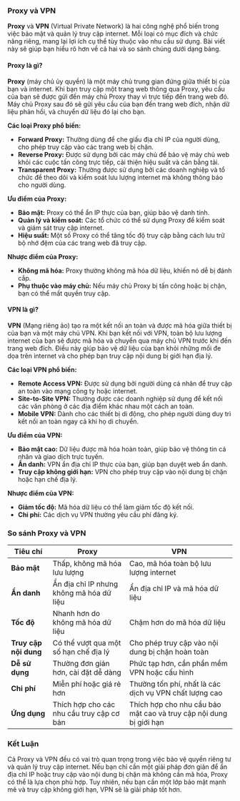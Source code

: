 ### Proxy và VPN

**Proxy** và **VPN** (Virtual Private Network) là hai công nghệ phổ biến trong việc bảo mật và quản lý truy cập internet. Mỗi loại có mục đích và chức năng riêng, mang lại lợi ích cụ thể tùy thuộc vào nhu cầu sử dụng. Bài viết này sẽ giúp bạn hiểu rõ hơn về cả hai và so sánh chúng dưới dạng bảng.

#### Proxy là gì?

**Proxy** (máy chủ ủy quyền) là một máy chủ trung gian đứng giữa thiết bị của bạn và internet. Khi bạn truy cập một trang web thông qua Proxy, yêu cầu của bạn sẽ được gửi đến máy chủ Proxy thay vì trực tiếp đến trang web đó. Máy chủ Proxy sau đó sẽ gửi yêu cầu của bạn đến trang web đích, nhận dữ liệu phản hồi, và chuyển dữ liệu đó lại cho bạn.

**Các loại Proxy phổ biến:**
- **Forward Proxy:** Thường dùng để che giấu địa chỉ IP của người dùng, cho phép truy cập vào các trang web bị chặn.
- **Reverse Proxy:** Được sử dụng bởi các máy chủ để bảo vệ máy chủ web khỏi các cuộc tấn công trực tiếp, cải thiện hiệu suất và cân bằng tải.
- **Transparent Proxy:** Thường được sử dụng bởi các doanh nghiệp và tổ chức để theo dõi và kiểm soát lưu lượng internet mà không thông báo cho người dùng.

**Ưu điểm của Proxy:**
- **Bảo mật:** Proxy có thể ẩn IP thực của bạn, giúp bảo vệ danh tính.
- **Quản lý và kiểm soát:** Các tổ chức có thể sử dụng Proxy để kiểm soát và giám sát truy cập internet.
- **Hiệu suất:** Một số Proxy có thể tăng tốc độ truy cập bằng cách lưu trữ bộ nhớ đệm của các trang web đã truy cập.

**Nhược điểm của Proxy:**
- **Không mã hóa:** Proxy thường không mã hóa dữ liệu, khiến nó dễ bị đánh cắp.
- **Phụ thuộc vào máy chủ:** Nếu máy chủ Proxy bị tấn công hoặc bị chặn, bạn có thể mất quyền truy cập.

#### VPN là gì?

**VPN** (Mạng riêng ảo) tạo ra một kết nối an toàn và được mã hóa giữa thiết bị của bạn và một máy chủ VPN. Khi bạn kết nối với VPN, toàn bộ lưu lượng internet của bạn sẽ được mã hóa và chuyển qua máy chủ VPN trước khi đến trang web đích. Điều này giúp bảo vệ dữ liệu của bạn khỏi những mối đe dọa trên internet và cho phép bạn truy cập nội dung bị giới hạn địa lý.

**Các loại VPN phổ biến:**
- **Remote Access VPN:** Được sử dụng bởi người dùng cá nhân để truy cập an toàn vào mạng công ty hoặc internet.
- **Site-to-Site VPN:** Thường được các doanh nghiệp sử dụng để kết nối các văn phòng ở các địa điểm khác nhau một cách an toàn.
- **Mobile VPN:** Dành cho các thiết bị di động, cho phép người dùng duy trì kết nối an toàn ngay cả khi họ di chuyển.

**Ưu điểm của VPN:**
- **Bảo mật cao:** Dữ liệu được mã hóa hoàn toàn, giúp bảo vệ thông tin cá nhân và giao dịch trực tuyến.
- **Ẩn danh:** VPN ẩn địa chỉ IP thực của bạn, giúp bạn duyệt web ẩn danh.
- **Truy cập không giới hạn:** VPN cho phép truy cập vào nội dung bị chặn hoặc hạn chế địa lý.

**Nhược điểm của VPN:**
- **Giảm tốc độ:** Mã hóa dữ liệu có thể làm giảm tốc độ kết nối.
- **Chi phí:** Các dịch vụ VPN thường yêu cầu phí đăng ký.

### So sánh Proxy và VPN

| **Tiêu chí**         | **Proxy**                                        | **VPN**                                        |
|----------------------|--------------------------------------------------|------------------------------------------------|
| **Bảo mật**          | Thấp, không mã hóa lưu lượng                      | Cao, mã hóa toàn bộ lưu lượng internet         |
| **Ẩn danh**          | Ẩn địa chỉ IP nhưng không mã hóa dữ liệu         | Ẩn địa chỉ IP và mã hóa dữ liệu                 |
| **Tốc độ**           | Nhanh hơn do không mã hóa dữ liệu                | Chậm hơn do mã hóa dữ liệu                     |
| **Truy cập nội dung**| Có thể vượt qua một số hạn chế địa lý            | Cho phép truy cập vào nội dung bị chặn hoàn toàn|
| **Dễ sử dụng**       | Thường đơn giản hơn, cài đặt dễ dàng            | Phức tạp hơn, cần phần mềm VPN hoặc cấu hình    |
| **Chi phí**          | Miễn phí hoặc giá rẻ hơn                         | Thường tốn phí, nhất là các dịch vụ VPN chất lượng cao |
| **Ứng dụng**         | Thích hợp cho các nhu cầu truy cập cơ bản        | Thích hợp cho nhu cầu bảo mật cao và truy cập nội dung bị giới hạn |

### Kết Luận

Cả Proxy và VPN đều có vai trò quan trọng trong việc bảo vệ quyền riêng tư và quản lý truy cập internet. Nếu bạn chỉ cần một giải pháp đơn giản để ẩn địa chỉ IP hoặc truy cập vào nội dung bị chặn mà không cần mã hóa, Proxy có thể là lựa chọn phù hợp. Tuy nhiên, nếu bạn cần một lớp bảo mật mạnh mẽ và truy cập không giới hạn, VPN sẽ là giải pháp tốt hơn.
